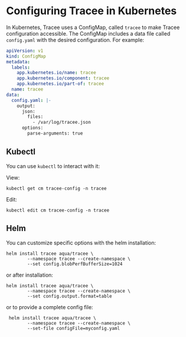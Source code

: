 # Configuring Tracee in Kubernetes

In Kubernetes, Tracee uses a ConfigMap, called `tracee` to make Tracee configuration accessible. The ConfigMap includes a data file called `config.yaml` with the desired configuration. For example:

```yaml
apiVersion: v1
kind: ConfigMap
metadata:
  labels:
    app.kubernetes.io/name: tracee
    app.kubernetes.io/component: tracee
    app.kubernetes.io/part-of: tracee
  name: tracee
data:
  config.yaml: |-
    output:
      json:
        files:
          - /var/log/tracee.json
      options:
        parse-arguments: true
```

## Kubectl

You can use `kubectl` to interact with it:

View:

```shell
kubectl get cm tracee-config -n tracee
```

Edit:

```shell
kubectl edit cm tracee-config -n tracee
```

## Helm

You can customize specific options with the helm installation:

```
helm install tracee aqua/tracee \
        --namespace tracee --create-namespace \
        --set config.blobPerfBufferSize=1024
```

or after installation:

```
helm install tracee aqua/tracee \
        --namespace tracee --create-namespace \
        --set config.output.format=table
```

or to provide a complete config file:

```
 helm install tracee aqua/tracee \
        --namespace tracee --create-namespace \
        --set-file configFile=myconfig.yaml
```
